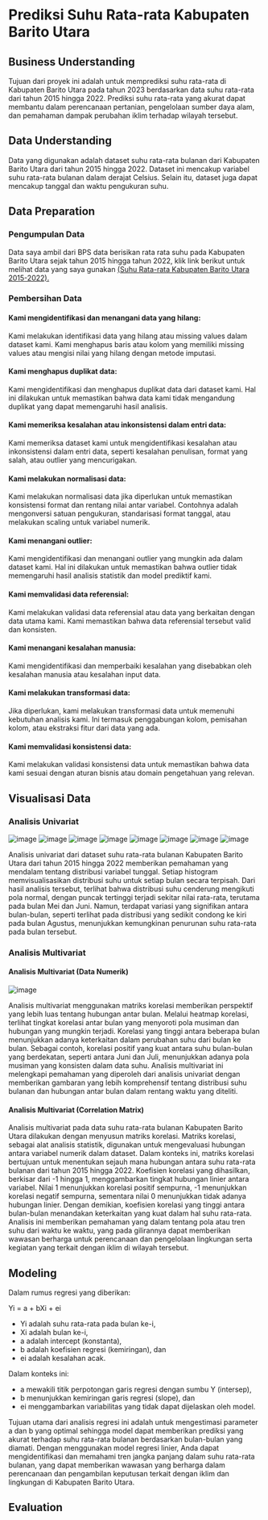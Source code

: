 # Prediksi Suhu Rata-rata Kabupaten Barito Utara
## Business Understanding
Tujuan dari proyek ini adalah untuk memprediksi suhu rata-rata di Kabupaten Barito Utara pada tahun 2023 berdasarkan data suhu rata-rata dari tahun 2015 hingga 2022. Prediksi suhu rata-rata yang akurat dapat membantu dalam perencanaan pertanian, pengelolaan sumber daya alam, dan pemahaman dampak perubahan iklim terhadap wilayah tersebut.
## Data Understanding
Data yang digunakan adalah dataset suhu rata-rata bulanan dari Kabupaten Barito Utara dari tahun 2015 hingga 2022. Dataset ini mencakup variabel suhu rata-rata bulanan dalam derajat Celsius. Selain itu, dataset juga dapat mencakup tanggal dan waktu pengukuran suhu.
## Data Preparation
### Pengumpulan Data
Data saya ambil dari BPS data berisikan rata rata suhu pada Kabupaten Barito Utara sejak tahun 2015 hingga tahun 2022, klik link berikut untuk melihat data yang saya gunakan 
[(Suhu Rata-rata Kabupaten Barito Utara 2015-2022).](Suhu.csv)

### Pembersihan Data
#### Kami mengidentifikasi dan menangani data yang hilang: 
Kami melakukan identifikasi data yang hilang atau missing values dalam dataset kami. Kami menghapus baris atau kolom yang memiliki missing values atau mengisi nilai yang hilang dengan metode imputasi.
#### Kami menghapus duplikat data: 
Kami mengidentifikasi dan menghapus duplikat data dari dataset kami. Hal ini dilakukan untuk memastikan bahwa data kami tidak mengandung duplikat yang dapat memengaruhi hasil analisis.
#### Kami memeriksa kesalahan atau inkonsistensi dalam entri data: 
Kami memeriksa dataset kami untuk mengidentifikasi kesalahan atau inkonsistensi dalam entri data, seperti kesalahan penulisan, format yang salah, atau outlier yang mencurigakan.
#### Kami melakukan normalisasi data: 
Kami melakukan normalisasi data jika diperlukan untuk memastikan konsistensi format dan rentang nilai antar variabel. Contohnya adalah mengonversi satuan pengukuran, standarisasi format tanggal, atau melakukan scaling untuk variabel numerik.
#### Kami menangani outlier: 
Kami mengidentifikasi dan menangani outlier yang mungkin ada dalam dataset kami. Hal ini dilakukan untuk memastikan bahwa outlier tidak memengaruhi hasil analisis statistik dan model prediktif kami.
#### Kami memvalidasi data referensial: 
Kami melakukan validasi data referensial atau data yang berkaitan dengan data utama kami. Kami memastikan bahwa data referensial tersebut valid dan konsisten.
#### Kami menangani kesalahan manusia: 
Kami mengidentifikasi dan memperbaiki kesalahan yang disebabkan oleh kesalahan manusia atau kesalahan input data.
#### Kami melakukan transformasi data: 
Jika diperlukan, kami melakukan transformasi data untuk memenuhi kebutuhan analisis kami. Ini termasuk penggabungan kolom, pemisahan kolom, atau ekstraksi fitur dari data yang ada.
#### Kami memvalidasi konsistensi data: 
Kami melakukan validasi konsistensi data untuk memastikan bahwa data kami sesuai dengan aturan bisnis atau domain pengetahuan yang relevan.

## Visualisasi Data
### Analisis Univariat
![image](https://github.com/Ega121320043/Prediksi-Suhu-Rata-rata-Kabupaten-Barito-Utara/assets/165037047/44b22c83-a59d-485c-b1e5-d4082220542b)
![image](https://github.com/Ega121320043/Prediksi-Suhu-Rata-rata-Kabupaten-Barito-Utara/assets/165037047/a7567afe-5ffa-4bf4-9b5b-ca22862aadde)
![image](https://github.com/Ega121320043/Prediksi-Suhu-Rata-rata-Kabupaten-Barito-Utara/assets/165037047/dce7b96a-3aea-42d0-9d05-c97be4fdfbc6)
![image](https://github.com/Ega121320043/Prediksi-Suhu-Rata-rata-Kabupaten-Barito-Utara/assets/165037047/6baa14b4-9c2a-478a-b76b-4a7dcc38b994)
![image](https://github.com/Ega121320043/Prediksi-Suhu-Rata-rata-Kabupaten-Barito-Utara/assets/165037047/1a63b060-dcbf-4057-bccb-835c966479e3)
![image](https://github.com/Ega121320043/Prediksi-Suhu-Rata-rata-Kabupaten-Barito-Utara/assets/165037047/90f812a5-1c87-4aad-afd5-60869504da50)
![image](https://github.com/Ega121320043/Prediksi-Suhu-Rata-rata-Kabupaten-Barito-Utara/assets/165037047/b0e79392-58fc-4f9c-9ec3-5da2ba271702)
![image](https://github.com/Ega121320043/Prediksi-Suhu-Rata-rata-Kabupaten-Barito-Utara/assets/165037047/c482478f-85a5-4b47-b5f8-eee64a7f58c7)

Analisis univariat dari dataset suhu rata-rata bulanan Kabupaten Barito Utara dari tahun 2015 hingga 2022 memberikan pemahaman yang mendalam tentang distribusi variabel tunggal. Setiap histogram memvisualisasikan distribusi suhu untuk setiap bulan secara terpisah. Dari hasil analisis tersebut, terlihat bahwa distribusi suhu cenderung mengikuti pola normal, dengan puncak tertinggi terjadi sekitar nilai rata-rata, terutama pada bulan Mei dan Juni. Namun, terdapat variasi yang signifikan antara bulan-bulan, seperti terlihat pada distribusi yang sedikit condong ke kiri pada bulan Agustus, menunjukkan kemungkinan penurunan suhu rata-rata pada bulan tersebut.

### Analisis Multivariat 
#### Analisis Multivariat (Data Numerik)
![image](https://github.com/Ega121320043/Prediksi-Suhu-Rata-rata-Kabupaten-Barito-Utara/assets/165037047/4a4cf482-85c3-4bdd-863b-f4cdc58e11fe)

Analisis multivariat menggunakan matriks korelasi memberikan perspektif yang lebih luas tentang hubungan antar bulan. Melalui heatmap korelasi, terlihat tingkat korelasi antar bulan yang menyoroti pola musiman dan hubungan yang mungkin terjadi. Korelasi yang tinggi antara beberapa bulan menunjukkan adanya keterkaitan dalam perubahan suhu dari bulan ke bulan. Sebagai contoh, korelasi positif yang kuat antara suhu bulan-bulan yang berdekatan, seperti antara Juni dan Juli, menunjukkan adanya pola musiman yang konsisten dalam data suhu. Analisis multivariat ini melengkapi pemahaman yang diperoleh dari analisis univariat dengan memberikan gambaran yang lebih komprehensif tentang distribusi suhu bulanan dan hubungan antar bulan dalam rentang waktu yang diteliti.

#### Analisis Multivariat (Correlation Matrix)
Analisis multivariat pada data suhu rata-rata bulanan Kabupaten Barito Utara dilakukan dengan menyusun matriks korelasi. Matriks korelasi, sebagai alat analisis statistik, digunakan untuk mengevaluasi hubungan antara variabel numerik dalam dataset. Dalam konteks ini, matriks korelasi bertujuan untuk menentukan sejauh mana hubungan antara suhu rata-rata bulanan dari tahun 2015 hingga 2022. Koefisien korelasi yang dihasilkan, berkisar dari -1 hingga 1, menggambarkan tingkat hubungan linier antara variabel. Nilai 1 menunjukkan korelasi positif sempurna, -1 menunjukkan korelasi negatif sempurna, sementara nilai 0 menunjukkan tidak adanya hubungan linier. Dengan demikian, koefisien korelasi yang tinggi antara bulan-bulan menandakan keterkaitan yang kuat dalam hal suhu rata-rata. Analisis ini memberikan pemahaman yang dalam tentang pola atau tren suhu dari waktu ke waktu, yang pada gilirannya dapat memberikan wawasan berharga untuk perencanaan dan pengelolaan lingkungan serta kegiatan yang terkait dengan iklim di wilayah tersebut.

## Modeling
Dalam rumus regresi yang diberikan:

Yi = a + bXi + ei

- Yi adalah suhu rata-rata pada bulan ke-i,
- Xi adalah bulan ke-i,
- a adalah intercept (konstanta),
- b adalah koefisien regresi (kemiringan), dan
- ei adalah kesalahan acak.

Dalam konteks ini:

- a mewakili titik perpotongan garis regresi dengan sumbu Y (intersep),
- b menunjukkan kemiringan garis regresi (slope), dan
- ei menggambarkan variabilitas yang tidak dapat dijelaskan oleh model.

Tujuan utama dari analisis regresi ini adalah untuk mengestimasi parameter a dan b yang optimal sehingga model dapat memberikan prediksi yang akurat terhadap suhu rata-rata bulanan berdasarkan bulan-bulan yang diamati. Dengan menggunakan model regresi linier, Anda dapat mengidentifikasi dan memahami tren jangka panjang dalam suhu rata-rata bulanan, yang dapat memberikan wawasan yang berharga dalam perencanaan dan pengambilan keputusan terkait dengan iklim dan lingkungan di Kabupaten Barito Utara.

## Evaluation
